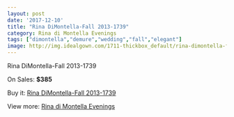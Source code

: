```yaml
---
layout: post
date: '2017-12-10'
title: "Rina DiMontella-Fall 2013-1739"
category: Rina di Montella Evenings
tags: ["dimontella","demure","wedding","fall","elegant"]
image: http://img.idealgown.com/1711-thickbox_default/rina-dimontella-fall-2013-1739.jpg
---
```

Rina DiMontella-Fall 2013-1739

On Sales: **$385**
<a href="https://www.idealgown.com/en/rina-di-montella-evenings/793-rina-dimontella-fall-2013-1739.html"><amp-img layout="responsive" width="600" height="600" src="//img.idealgown.com/1711-thickbox_default/rina-dimontella-fall-2013-1739.jpg" alt="Rina DiMontella-Fall 2013-1739 0" /></a>
<a href="https://www.idealgown.com/en/rina-di-montella-evenings/793-rina-dimontella-fall-2013-1739.html"><amp-img layout="responsive" width="600" height="600" src="//img.idealgown.com/1713-thickbox_default/rina-dimontella-fall-2013-1739.jpg" alt="Rina DiMontella-Fall 2013-1739 1" /></a>
<a href="https://www.idealgown.com/en/rina-di-montella-evenings/793-rina-dimontella-fall-2013-1739.html"><amp-img layout="responsive" width="600" height="600" src="//img.idealgown.com/1712-thickbox_default/rina-dimontella-fall-2013-1739.jpg" alt="Rina DiMontella-Fall 2013-1739 2" /></a>

Buy it: [Rina DiMontella-Fall 2013-1739](https://www.idealgown.com/en/rina-di-montella-evenings/793-rina-dimontella-fall-2013-1739.html "Rina DiMontella-Fall 2013-1739")

View more: [Rina di Montella Evenings](https://www.idealgown.com/en/10-rina-di-montella-evenings "Rina di Montella Evenings")